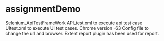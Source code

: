 # assignmentDemo
Selenium_ApiTestFrameWork
API_test.xml to execute api test case
UItest.xml to execute UI test cases.
Chrome version -63
Config file to change the url and browser.
Extent report plugin has been used for report.
